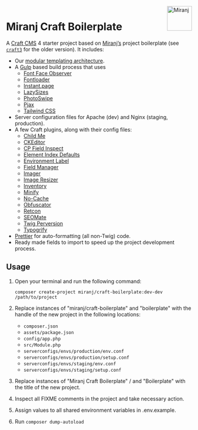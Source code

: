 <img align="right" src="https://avatars.githubusercontent.com/u/1098673?s=200&v=4" width="67" height="67" alt="Miranj">

# Miranj Craft Boilerplate

A [Craft CMS](https://craftcms.com/) 4 starter project based on [Miranj’s](https://miranj.in)
project boilerplate (see [`craft3`](https://github.com/miranj/craft-boilerplate/tree/craft3) for the older version). It includes:

- Our [modular templating architecture](https://miranj.in/blog/2019/modular-architecture-for-building-content-websites).
- A [Gulp](https://gulpjs.com/) based build process that uses
  - [Font Face Observer](https://github.com/bramstein/fontfaceobserver)
  - [Fontloader](https://gist.github.com/rungta/fa39058f1d15d6d4ea95)
  - [Instant.page](https://github.com/instantpage/instant.page)
  - [LazySizes](https://github.com/aFarkas/lazysizes)
  - [PhotoSwipe](https://github.com/dimsemenov/photoswipe)
  - [Pjax](https://github.com/MoOx/pjax)
  - [Tailwind CSS](https://tailwindcss.com/)
- Server configuration files for Apache (dev) and Nginx (staging, production).
- A few Craft plugins, along with their config files:
  - [Child Me](https://github.com/mmikkel/ChildMe-Craft)
  - [CKEditor](https://github.com/craftcms/ckeditor)
  - [CP Field Inspect](https://github.com/mmikkel/CpFieldInspect-Craft)
  - [Element Index Defaults](https://github.com/verbb/element-index-defaults)
  - [Environment Label](https://github.com/TopShelfCraft/Environment-Label)
  - [Field Manager](https://github.com/verbb/field-manager)
  - [Imager](https://github.com/aelvan/Imager-Craft)
  - [Image Resizer](https://github.com/verbb/image-resizer)
  - [Inventory](https://github.com/doublesecretagency/craft-inventory)
  - [Minify](https://github.com/nystudio107/craft-minify)
  - [No-Cache](https://github.com/ttempleton/craft-nocache)
  - [Obfuscator](https://github.com/miranj/craft-obfuscator)
  - [Retcon](https://github.com/mmikkel/Retcon-Craft)
  - [SEOMate](https://github.com/vaersaagod/seomate)
  - [Twig Perversion](https://github.com/marionnewlevant/craft-twig_perversion)
  - [Typogrify](https://github.com/nystudio107/craft-typogrify)
- [Prettier](https://prettier.io/) for auto-formatting (all non-Twig) code.
- Ready made fields to import to speed up the project development process.

## Usage

1.  Open your terminal and run the following command:

        composer create-project miranj/craft-boilerplate:dev-dev /path/to/project

2.  Replace instances of "miranj/craft-boilerplate" and "boilerplate"
    with the handle of the new project in the following locations:

    - `composer.json`
    - `assets/package.json`
    - `config/app.php`
    - `src/Module.php`
    - `serverconfigs/envs/production/env.conf`
    - `serverconfigs/envs/production/setup.conf`
    - `serverconfigs/envs/staging/env.conf`
    - `serverconfigs/envs/staging/setup.conf`

3.  Replace instances of "Miranj Craft Boilerplate" / and "Boilerplate"
    with the title of the new project.

4.  Inspect all FIXME comments in the project and take necessary action.

5.  Assign values to all shared environment variables in .env.example.

6.  Run `composer dump-autoload`
